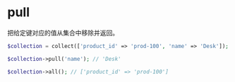 # pull

把给定键对应的值从集合中移除并返回。

```php
$collection = collect(['product_id' => 'prod-100', 'name' => 'Desk']);

$collection->pull('name'); // 'Desk'

$collection->all(); // ['product_id' => 'prod-100']
```

